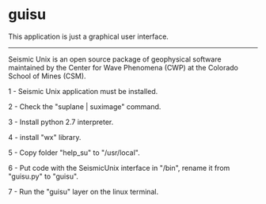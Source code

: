 # guisu

This application is just a graphical user interface.

_____________________________________________________

Seismic Unix is ​​an open source package of geophysical software maintained by the Center for Wave Phenomena (CWP) at the Colorado School of Mines (CSM).


1 - Seismic Unix application must be installed.

2 - Check the "suplane | suximage" command.

3 - Install python 2.7 interpreter.

4 - install "wx" library.

5 - Copy folder "help_su" to "/usr/local".

6 - Put code with the SeismicUnix interface in "/bin", rename it from "guisu.py" to "guisu".

7 - Run the "guisu" layer on the linux terminal.


